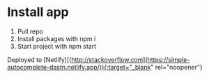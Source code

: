 # Install app
1. Pull repo
2. Install packages with npm i
3. Start project with npm start

Deployed to [Netlify][(http://stackoverflow.com](https://simple-autocomplete-dastn.netlify.app/)){:target="_blank" rel="noopener"}


